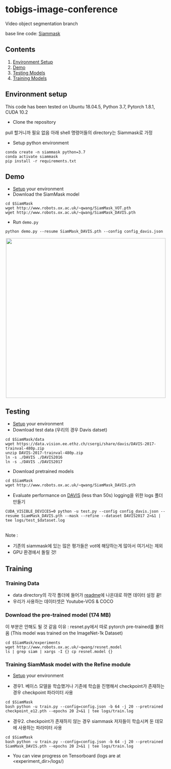 # tobigs-image-conference
Video object segmentation branch  

base line code: [Siammask](https://github.com/foolwood/SiamMask)

## Contents
1. [Environment Setup](#environment-setup)
2. [Demo](#demo)
3. [Testing Models](#testing)
4. [Training Models](#training)

## Environment setup
This code has been tested on Ubuntu 18.04.5, Python 3.7, Pytorch 1.8.1, CUDA 10.2

- Clone the repository

pull 할거니까 필요 없음
아래 shell 명령어들의 directory는 Siammask로 가정
- Setup python environment
```shell
conda create -n siammask python=3.7
conda activate siammask
pip install -r requirements.txt
```

## Demo
- [Setup](#environment-setup) your environment
- Download the SiamMask model
```shell
cd $SiamMask
wget http://www.robots.ox.ac.uk/~qwang/SiamMask_VOT.pth
wget http://www.robots.ox.ac.uk/~qwang/SiamMask_DAVIS.pth
```
- Run `demo.py`

```shell
python demo.py --resume SiamMask_DAVIS.pth --config config_davis.json
```

<div align="center">
  <img src="http://www.robots.ox.ac.uk/~qwang/SiamMask/img/SiamMask_demo.gif" width="500px" />
</div>

## Testing
- [Setup](#environment-setup) your environment
- Download test data (우리의 경우 Davis datset)
```shell
cd $SiamMask/data
wget https://data.vision.ee.ethz.ch/csergi/share/davis/DAVIS-2017-trainval-480p.zip
unzip DAVIS-2017-trainval-480p.zip
ln -s ./DAVIS ./DAVIS2016
ln -s ./DAVIS ./DAVIS2017
```
- Download pretrained models
```shell
cd $SiamMask
wget http://www.robots.ox.ac.uk/~qwang/SiamMask_DAVIS.pth
```
- Evaluate performance on [DAVIS](https://davischallenge.org/) (less than 50s)
logging을 위한 logs 폴더 만들기
```shell
CUDA_VISIBLE_DEVICES=0 python -u test.py --config config_davis.json --resume SiamMask_DAVIS.pth --mask --refine --dataset DAVIS2017 2>&1 | tee logs/test_$dataset.log
```

<br>
Note : 

- 기존의 siammask에 있는 많은 평가들은 vot에 해당하는게 많아서 여기서는 제외
- GPU 환경에서 돌릴 것!

## Training

### Training Data
- data directory의 각각 폴더에 들어가 [readme](data/coco/readme.md)에 나온대로 하면 데이터 설정 끝!
- 우리가 사용하는 데이터셋은 Youtube-VOS & COCO

### Download the pre-trained model (174 MB)
이 부분은 안해도 될 것 같음
이유 : resnet.py에서 따로 pytorch pre-trained를 불러옴
(This model was trained on the ImageNet-1k Dataset)
```shell
cd $SiamMask/experiments
wget http://www.robots.ox.ac.uk/~qwang/resnet.model
ls | grep siam | xargs -I {} cp resnet.model {}
```

### Training SiamMask model with the Refine module
- [Setup](#environment-setup) your environment


- 경우1. 베이스 모델을 학습했거나 기존에 학습을 진행해서 checkpoint가 존재하는 경우 checkpoint 파라미터 사용
```shell
cd $SiamMask
bash python -u train.py --config=config.json -b 64 -j 20 --pretrained checkpoint_e12.pth --epochs 20 2>&1 | tee logs/train.log
```
- 경우2. checkpoint가 존재하지 않는 경우 siammask 저자들이 학습시켜 둔 데모에 사용하는 파라미터 사용
```shell
cd $SiamMask
bash python -u train.py --config=config.json -b 64 -j 20 --pretrained SiamMask_DAVIS.pth --epochs 20 2>&1 | tee logs/train.log
```
- You can view progress on Tensorboard (logs are at <experiment\_dir>/logs/)
